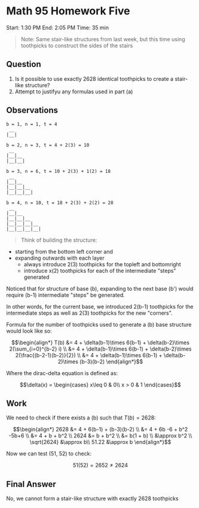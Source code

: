 # Math 95 Homework Five

Start: 1:30 PM
End: 2:05 PM
Time: 35 min

> Note: Same stair-like structures from last week, but this time using toothpicks to construct the sides of the stairs

## Question
1. Is it possible to use exactly 2628 identical toothpicks to create a stair-like structure?
2. Attempt to justifyu any formulas used in part (a)

## Observations

```
b = 1, n = 1, t = 4
 __ 
|__|

b = 2, n = 3, t = 4 + 2(3) = 10
 __ 
|__|__
|__|__|

b = 3, n = 6, t = 10 + 2(3) + 1(2) = 18
 __ 
|__|__
|__|__|__
|__|__|__|

b = 4, n = 10, t = 18 + 2(3) + 2(2) = 28
 __
|__|__
|__|__|__
|__|__|__|__
|__|__|__|__|
```

> Think of building the structure:
- starting from the bottom left corner and 
- expanding outwards with each layer
    - always introduce 2(3) toothpicks for the topleft and bottomright
    - introduce x(2) toothpicks  for each of the intermediate "steps" generated

Noticed that for structure of base (b), expanding to the next base (b') would require (b-1) intermediate "steps" be generated.

In other words, for the current base, we introduced 2(b-1) toothpicks for the intermediate steps as well as 2(3) toothpicks for the new "corners".

Formula for the number of toothpicks used to generate a (b) base structure would look like so:

```math
\begin{align*}
T(b)    &= 4 + \delta(b-1)\times 6(b-1) + \delta(b-2)\times 2(\sum_{i=0}^{b-2} i) \\
        &= 4 + \delta(b-1)\times 6(b-1) + \delta(b-2)\times 2(\frac{(b-2-1)(b-2)}{2}) \\
        &= 4 + \delta(b-1)\times 6(b-1) + \delta(b-2)\times (b-3)(b-2)
\end{align*}
```

Where the dirac-delta equation is defined as:
```math
\delta(x) = \begin{cases}
                x\leq 0 & 0\\
                x > 0   & 1
    \end{cases}
```

## Work

We need to check if there exists a (b) such that $T(b) = 2628$:
```math
\begin{align*}
2628    &= 4 + 6(b-1) + (b-3)(b-2) \\
        &= 4 + 6b -6 + b^2 -5b+6 \\
        &= 4 + b + b^2 \\
2624    &= b + b^2 \\
        &= b(1 + b) \\
        &\approx b^2 \\
\sqrt{2624}  &\approx b\\
51.22        &\approx b
\end{align*}
```

Now we can test (51, 52) to check:

```math
51(52) = 2652 \neq 2624
```

## Final Answer

No, we cannot form a stair-like structure with exactly 2628 toothpicks